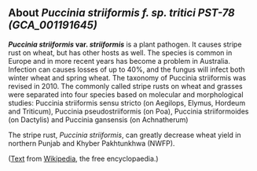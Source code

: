 About *Puccinia striiformis f. sp. tritici PST-78 (GCA\_001191645)* 
-------------------------------------------------------------------



***Puccinia striiformis* var. *striiformis*** is a plant pathogen. It
causes stripe rust on wheat, but has other hosts as well. The species is
common in Europe and in more recent years has become a problem in
Australia. Infection can causes losses of up to 40%, and the fungus will
infect both winter wheat and spring wheat. The taxonomy of Puccinia
striiformis was revised in 2010. The commonly called stripe rusts on
wheat and grasses were separated into four species based on molecular
and morphological studies: Puccinia striiformis sensu stricto (on
Aegilops, Elymus, Hordeum and Triticum), Puccinia pseudostriiformis (on
Poa), Puccinia striiformoides (on Dactylis) and Puccinia gansensis (on
Achnatherum)

The stripe rust, *Puccinia striiformis*, can greatly decrease wheat
yield in northern Punjab and Khyber Pakhtunkhwa (NWFP).

([Text](http://en.wikipedia.org/wiki/Puccinia_striiformis_var._striiformis)
from [Wikipedia](http://en.wikipedia.org/), the free encyclopaedia.)
